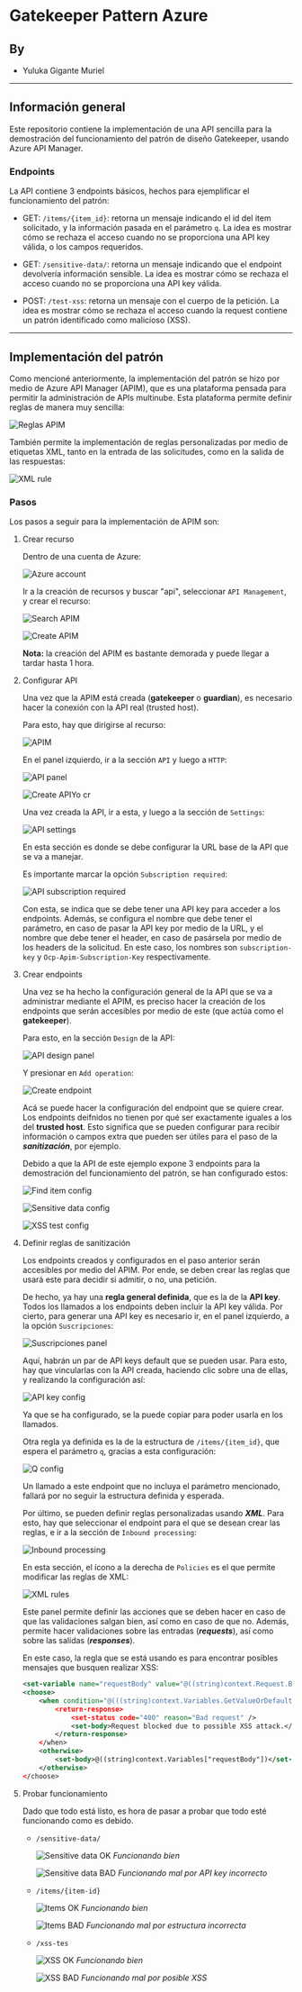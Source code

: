 # Gatekeeper Pattern Azure

## By

- Yuluka Gigante Muriel

---

## Información general

Este repositorio contiene la implementación de una API sencilla para la demostración del funcionamiento del patrón de diseño Gatekeeper, usando Azure API Manager.

### Endpoints

La API contiene 3 endpoints básicos, hechos para ejemplificar el funcionamiento del patrón:

- GET: `/items/{item_id}`: retorna un mensaje indicando el id del item solicitado, y la información pasada en el parámetro `q`. La idea es mostrar cómo se rechaza el acceso cuando no se proporciona una API key válida, o los campos requeridos.

- GET: `/sensitive-data/`: retorna un mensaje indicando que el endpoint devolvería información sensible. La idea es mostrar cómo se rechaza el acceso cuando no se proporciona una API key válida.

- POST: `/test-xss`: retorna un mensaje con el cuerpo de la petición. La idea es mostrar cómo se rechaza el acceso cuando la request contiene un patrón identificado como malicioso (XSS).

---

## Implementación del patrón

Como mencioné anteriormente, la implementación del patrón se hizo por medio de Azure API Manager (APIM), que es una plataforma pensada para permitir la administración de APIs multinube. Esta plataforma permite definir reglas de manera muy sencilla:

![Reglas APIM](docs/images/APIM_rules.png)

También permite la implementación de reglas personalizadas por medio de etiquetas XML, tanto en la entrada de las solicitudes, como en la salida de las respuestas:

![XML rule](docs/images/xml_rules.png)

### Pasos

Los pasos a seguir para la implementación de APIM son:

1. Crear recurso

    Dentro de una cuenta de Azure:

    ![Azure account](docs/images/azure_homepage.png)

    Ir a la creación de recursos y buscar "api", seleccionar `API Management`, y crear el recurso:

    ![Search APIM](docs/images/search_apim.png)

    ![Create APIM](docs/images/create_apim.png)

    **Nota:** la creación del APIM es bastante demorada y puede llegar a tardar hasta 1 hora.

2. Configurar API

    Una vez que la APIM está creada (**gatekeeper** o **guardian**), es necesario hacer la conexión con la API real (trusted host).

    Para esto, hay que dirigirse al recurso:

    ![APIM](docs/images/apim_homepage.png)

    En el panel izquierdo, ir a la sección `API` y luego a `HTTP`:

    ![API panel](docs/images/api_panel.png)
    
    ![Create API](docs/images/create-api.png)Yo cr

    Una vez creada la API, ir a esta, y luego a la sección de `Settings`:

    ![API settings](docs/images/api_settings.png)

    En esta sección es donde se debe configurar la URL base de la API que se va a manejar. 
    
    Es importante marcar la opción `Subscription required`:
    
    ![API subscription required](docs/images/api_subscription.png)

    Con esta, se indica que se debe tener una API key para acceder a los endpoints. Además, se configura el nombre que debe tener el parámetro, en caso de pasar la API key por medio de la URL, y el nombre que debe tener el header, en caso de pasársela por medio de los headers de la solicitud. En este caso, los nombres son `subscription-key` y `Ocp-Apim-Subscription-Key` respectivamente.

3. Crear endpoints

    Una vez se ha hecho la configuración general de la API que se va a administrar mediante el APIM, es preciso hacer la creación de los endpoints que serán accesibles por medio de este (que actúa como el **gatekeeper**). 

    Para esto, en la sección `Design` de la API:

    ![API design panel](docs/images/api_desing_panel.png)

    Y presionar en `Add operation`:

    ![Create endpoint](docs/images/create_endpoint.png)

    Acá se puede hacer la configuración del endpoint que se quiere crear. Los endpoints deifnidos no tienen por qué ser exactamente iguales a los del **trusted host**. Esto significa que se pueden configurar para recibir información o campos extra que pueden ser útiles para el paso de la **_sanitización_**, por ejemplo.

    Debido a que la API de este ejemplo expone 3 endpoints para la demostración del funcionamiento del patrón, se han configurado estos:

    ![Find item config](docs/images/find_item_config.png)

    ![Sensitive data config](docs/images/sensitive_data_config.png)

    ![XSS test config](docs/images/xss_test_config.png)

4. Definir reglas de sanitización

    Los endpoints creados y configurados en el paso anterior serán accesibles por medio del APIM. Por ende, se deben crear las reglas que usará este para decidir si admitir, o no, una petición.

    De hecho, ya hay una **regla general definida**, que es la de la **API key**. Todos los llamados a los endpoints deben incluir la API key válida. Por cierto, para generar una API key es necesario ir, en el panel izquierdo, a la opción `Suscripciones`:

    ![Suscripciones panel](docs/images/suscripciones_panel.png)

    Aquí, habrán un par de API keys default que se pueden usar. Para esto, hay que vincularlas con la API creada, haciendo clic sobre una de ellas, y realizando la configuración así:

    ![API key config](docs/images/api_key_config.png)

    Ya que se ha configurado, se la puede copiar para poder usarla en los llamados.

    Otra regla ya definida es la de la estructura de `/items/{item_id}`, que espera el parámetro `q`, gracias a esta configuración:

    ![Q config](docs/images/q_config.png)

    Un llamado a este endpoint que no incluya el parámetro mencionado, fallará por no seguir la estructura definida y esperada.

    Por último, se pueden definir reglas personalizadas usando **_XML_**. Para esto, hay que seleccionar el endpoint para el que se desean crear las reglas, e ir a la sección de `Inbound processing`:

    ![Inbound processing](docs/images/inbound_processing.png)

    En esta sección, el ícono a la derecha de `Policies` es el que permite modificar las reglas de XML:

    ![XML rules](docs/images/xml_rules.png)

    Este panel permite definir las acciones que se deben hacer en caso de que las validaciones salgan bien, así como en caso de que no. Además, permite hacer validaciones sobre las entradas (**_requests_**), así como sobre las salidas (**_responses_**).

    En este caso, la regla que se está usando es para encontrar posibles mensajes que busquen realizar XSS:

    ```xml
    <set-variable name="requestBody" value="@((string)context.Request.Body.As<string>())" />
    <choose>
        <when condition="@(((string)context.Variables.GetValueOrDefault<string>("requestBody", "")).Contains(&quot;<script>&quot;))">
            <return-response>
                <set-status code="400" reason="Bad request" />
                <set-body>Request blocked due to possible XSS attack.</set-body>
            </return-response>
        </when>
        <otherwise>
            <set-body>@((string)context.Variables["requestBody"])</set-body>
        </otherwise>
    </choose>
    ```

5. Probar funcionamiento 

    Dado que todo está listo, es hora de pasar a probar que todo esté funcionando como es debido.

    - `/sensitive-data/`

        ![Sensitive data OK](docs/images/sensitive-data_ok.png)
        _Funcionando bien_

        ![Sensitive data BAD](docs/images/sensitive-data_bad.png)
        _Funcionando mal por API key incorrecto_

    - `/items/{item-id}`

        ![Items OK](docs/images/items-ok.png)
        _Funcionando bien_

        ![Items BAD](docs/images/items-bad.png)
        _Funcionando mal por estructura incorrecta_

    - `/xss-tes`

        ![XSS OK](docs/images/xss-ok.png)
        _Funcionando bien_

        ![XSS BAD](docs/images/xss-bad.png)
        _Funcionando mal por posible XSS_